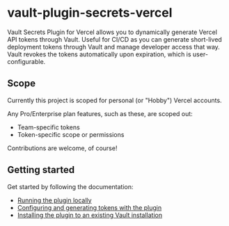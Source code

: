 # vault-plugin-secrets-vercel

Vault Secrets Plugin for Vercel allows you to dynamically generate Vercel API tokens through Vault.
Useful for CI/CD as you can generate short-lived deployment tokens through Vault and manage developer access that way.
Vault revokes the tokens automatically upon expiration, which is user-configurable.

## Scope

Currently this project is scoped for personal (or "Hobby") Vercel accounts.

Any Pro/Enterprise plan features, such as these, are scoped out:

- Team-specific tokens
- Token-specific scope or permissions

Contributions are welcome, of course!

## Getting started

Get started by following the documentation:

- [Running the plugin locally](./docs/development.md)
- [Configuring and generating tokens with the plugin](./docs/configuration.md)
- [Installing the plugin to an existing Vault installation](./docs/install.md)

